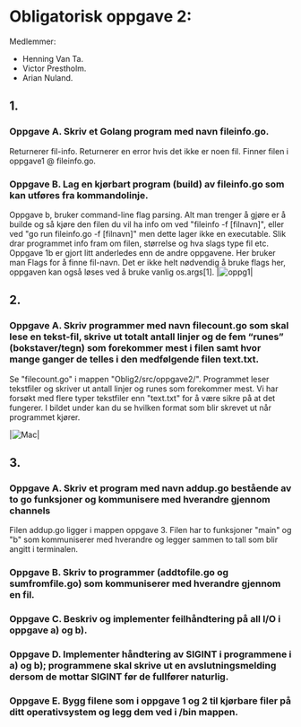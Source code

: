 
# Obligatorisk oppgave 2: 

Medlemmer: 
- Henning Van Ta.
- Victor Prestholm.
- Arian Nuland. 

## 1. 

### Oppgave A. Skriv et Golang program med navn fileinfo.go. 
Returnerer fil-info. Returnerer en error hvis det ikke er noen fil. Finner filen i oppgave1 @ fileinfo.go. 

### Oppgave B. Lag en kjørbart program (build) av fileinfo.go som kan utføres fra kommandolinje.
Oppgave b, bruker command-line flag parsing. Alt man trenger å gjøre er å builde og så kjøre den filen du vil ha info om ved "fileinfo -f [filnavn]", eller ved "go run fileinfo.go -f [filnavn]" men dette lager ikke en executable. Slik drar programmet info fram om filen, størrelse og hva slags type fil etc.
Oppgave 1b er gjort litt anderledes enn de andre oppgavene. Her bruker man Flags for å finne fil-navn. Det er ikke helt nødvendig å bruke flags her, oppgaven kan også løses ved å bruke vanlig os.args[1]. 
|![oppg1](https://github.com/Prestholm/TeamStovsuger/blob/master/Oblig2/src/Bilder/terminal.png)|

## 2. 

### Oppgave A. Skriv programmer med navn filecount.go som skal lese en tekst-fil, skrive ut totalt antall linjer og de fem “runes” (bokstaver/tegn) som forekommer mest i filen samt hvor mange ganger de telles i den medfølgende filen text.txt. 

Se "filecount.go" i mappen "Oblig2/src/oppgave2/". Programmet leser tekstfiler og skriver ut antall linjer og runes som forekommer mest. Vi har forsøkt med flere typer tekstfiler enn "text.txt" for å være sikre på at det fungerer. I bildet under kan du se hvilken format som blir skrevet ut når programmet kjører. 

|![Mac](https://github.com/Prestholm/TeamStovsuger/blob/master/Oblig2/src/Bilder/filecount.png)|


## 3. 

### Oppgave A. Skriv et program med navn addup.go bestående av to go funksjoner og kommunisere med hverandre gjennom channels
Filen addup.go ligger i mappen oppgave 3. Filen har to funksjoner "main" og "b" som kommuniserer med hverandre og legger sammen to tall som blir angitt i terminalen.

### Oppgave B. Skriv to programmer (addtofile.go og sumfromfile.go) som kommuniserer med hverandre gjennom en fil.



### Oppgave C. Beskriv og implementer feilhåndtering på all I/O i oppgave a) og b).



### Oppgave D. Implementer håndtering av SIGINT i programmene i a) og b); programmene skal skrive ut en avslutningsmelding dersom de mottar SIGINT før de fullfører naturlig.



### Oppgave E. Bygg filene som i oppgave 1 og 2 til kjørbare filer på ditt operativsystem og legg dem ved i /bin mappen.



